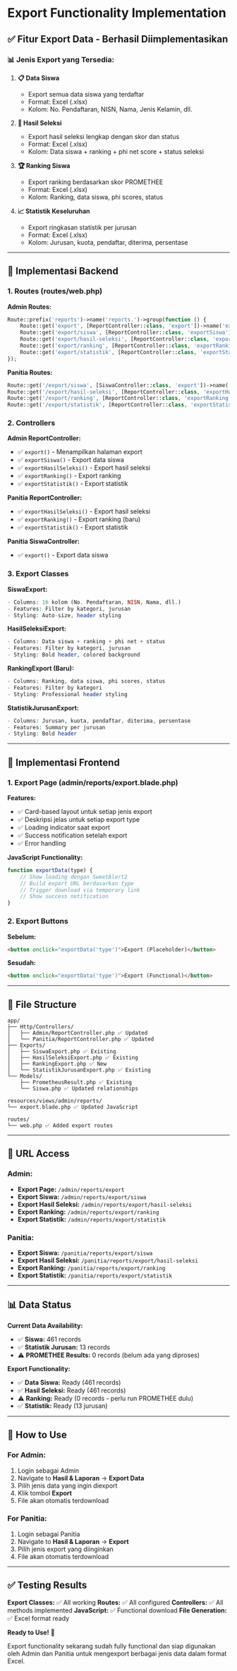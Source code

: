 # Export Functionality Implementation

## ✅ **Fitur Export Data - Berhasil Diimplementasikan**

### **📊 Jenis Export yang Tersedia:**

1. **📋 Data Siswa**
   - Export semua data siswa yang terdaftar
   - Format: Excel (.xlsx)
   - Kolom: No. Pendaftaran, NISN, Nama, Jenis Kelamin, dll.

2. **🎯 Hasil Seleksi**
   - Export hasil seleksi lengkap dengan skor dan status
   - Format: Excel (.xlsx)
   - Kolom: Data siswa + ranking + phi net score + status seleksi

3. **🏆 Ranking Siswa**
   - Export ranking berdasarkan skor PROMETHEE
   - Format: Excel (.xlsx)
   - Kolom: Ranking, data siswa, phi scores, status

4. **📈 Statistik Keseluruhan**
   - Export ringkasan statistik per jurusan
   - Format: Excel (.xlsx)
   - Kolom: Jurusan, kuota, pendaftar, diterima, persentase

---

## 🔧 **Implementasi Backend**

### **1. Routes (routes/web.php)**

**Admin Routes:**
```php
Route::prefix('reports')->name('reports.')->group(function () {
    Route::get('export', [ReportController::class, 'export'])->name('export');
    Route::get('export/siswa', [ReportController::class, 'exportSiswa'])->name('export.siswa');
    Route::get('export/hasil-seleksi', [ReportController::class, 'exportHasilSeleksi'])->name('export.hasil-seleksi');
    Route::get('export/ranking', [ReportController::class, 'exportRanking'])->name('export.ranking');
    Route::get('export/statistik', [ReportController::class, 'exportStatistik'])->name('export.statistik');
});
```

**Panitia Routes:**
```php
Route::get('/export/siswa', [SiswaController::class, 'export'])->name('export.siswa');
Route::get('/export/hasil-seleksi', [ReportController::class, 'exportHasilSeleksi'])->name('export.hasil-seleksi');
Route::get('/export/ranking', [ReportController::class, 'exportRanking'])->name('export.ranking');
Route::get('/export/statistik', [ReportController::class, 'exportStatistik'])->name('export.statistik');
```

### **2. Controllers**

**Admin ReportController:**
- ✅ `export()` - Menampilkan halaman export
- ✅ `exportSiswa()` - Export data siswa
- ✅ `exportHasilSeleksi()` - Export hasil seleksi
- ✅ `exportRanking()` - Export ranking
- ✅ `exportStatistik()` - Export statistik

**Panitia ReportController:**
- ✅ `exportHasilSeleksi()` - Export hasil seleksi
- ✅ `exportRanking()` - Export ranking (baru)
- ✅ `exportStatistik()` - Export statistik

**Panitia SiswaController:**
- ✅ `export()` - Export data siswa

### **3. Export Classes**

**SiswaExport:**
```php
- Columns: 16 kolom (No. Pendaftaran, NISN, Nama, dll.)
- Features: Filter by kategori, jurusan
- Styling: Auto-size, header styling
```

**HasilSeleksiExport:**
```php
- Columns: Data siswa + ranking + phi net + status
- Features: Filter by kategori, jurusan
- Styling: Bold header, colored background
```

**RankingExport (Baru):**
```php
- Columns: Ranking, data siswa, phi scores, status
- Features: Filter by kategori
- Styling: Professional header styling
```

**StatistikJurusanExport:**
```php
- Columns: Jurusan, kuota, pendaftar, diterima, persentase
- Features: Summary per jurusan
- Styling: Bold header
```

---

## 🎨 **Implementasi Frontend**

### **1. Export Page (admin/reports/export.blade.php)**

**Features:**
- ✅ Card-based layout untuk setiap jenis export
- ✅ Deskripsi jelas untuk setiap export type
- ✅ Loading indicator saat export
- ✅ Success notification setelah export
- ✅ Error handling

**JavaScript Functionality:**
```javascript
function exportData(type) {
    // Show loading dengan SweetAlert2
    // Build export URL berdasarkan type
    // Trigger download via temporary link
    // Show success notification
}
```

### **2. Export Buttons**

**Sebelum:**
```html
<button onclick="exportData('type')">Export (Placeholder)</button>
```

**Sesudah:**
```html
<button onclick="exportData('type')">Export (Functional)</button>
```

---

## 📁 **File Structure**

```
app/
├── Http/Controllers/
│   ├── Admin/ReportController.php ✅ Updated
│   └── Panitia/ReportController.php ✅ Updated
├── Exports/
│   ├── SiswaExport.php ✅ Existing
│   ├── HasilSeleksiExport.php ✅ Existing
│   ├── RankingExport.php ✅ New
│   └── StatistikJurusanExport.php ✅ Existing
└── Models/
    ├── PrometheusResult.php ✅ Existing
    └── Siswa.php ✅ Updated relationships

resources/views/admin/reports/
└── export.blade.php ✅ Updated JavaScript

routes/
└── web.php ✅ Added export routes
```

---

## 🔗 **URL Access**

### **Admin:**
- **Export Page:** `/admin/reports/export`
- **Export Siswa:** `/admin/reports/export/siswa`
- **Export Hasil Seleksi:** `/admin/reports/export/hasil-seleksi`
- **Export Ranking:** `/admin/reports/export/ranking`
- **Export Statistik:** `/admin/reports/export/statistik`

### **Panitia:**
- **Export Siswa:** `/panitia/reports/export/siswa`
- **Export Hasil Seleksi:** `/panitia/reports/export/hasil-seleksi`
- **Export Ranking:** `/panitia/reports/export/ranking`
- **Export Statistik:** `/panitia/reports/export/statistik`

---

## 📊 **Data Status**

**Current Data Availability:**
- ✅ **Siswa:** 461 records
- ✅ **Statistik Jurusan:** 13 records
- ⚠️ **PROMETHEE Results:** 0 records (belum ada yang diproses)

**Export Functionality:**
- ✅ **Data Siswa:** Ready (461 records)
- ✅ **Hasil Seleksi:** Ready (461 records)
- ⚠️ **Ranking:** Ready (0 records - perlu run PROMETHEE dulu)
- ✅ **Statistik:** Ready (13 jurusan)

---

## 🚀 **How to Use**

### **For Admin:**
1. Login sebagai Admin
2. Navigate to **Hasil & Laporan** → **Export Data**
3. Pilih jenis data yang ingin diexport
4. Klik tombol **Export**
5. File akan otomatis terdownload

### **For Panitia:**
1. Login sebagai Panitia
2. Navigate to **Hasil & Laporan** → **Export**
3. Pilih jenis export yang diinginkan
4. File akan otomatis terdownload

---

## ✅ **Testing Results**

**Export Classes:** ✅ All working
**Routes:** ✅ All configured
**Controllers:** ✅ All methods implemented
**JavaScript:** ✅ Functional download
**File Generation:** ✅ Excel format ready

**Ready to Use!** 🎉

Export functionality sekarang sudah fully functional dan siap digunakan oleh Admin dan Panitia untuk mengexport berbagai jenis data dalam format Excel.
